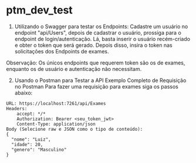 # ptm_dev_test

1. Utilizando o Swagger para testar os Endpoints:
Cadastre um usuário no endpoint "api/Users", depois de cadastrar o usuário, prossiga para o endpoint de login/autenticação. 
Lá, basta inserir o usuário recém-criado e obter o token que será gerado. Depois disso, insira o token nas solicitações dos Endpoints de exames.

Observação: Os únicos endpoints que requerem token são os de exames, enquanto os de usuário e autenticação não necessitam.

2. Usando o Postman para Testar a API
Exemplo Completo de Requisição no Postman
Para fazer uma requisição para exames siga os passos abaixo:

```plaintext
URL: https://localhost:7261/api/Exames
Headers:
    accept: */*
    Authorization: Bearer <seu_token_jwt>
    Content-Type: application/json
Body (Selecione raw e JSON como o tipo de conteúdo):
{
  "nome": "Luiz",
  "idade": 20,
  "genero": "Masculino"
}
```
